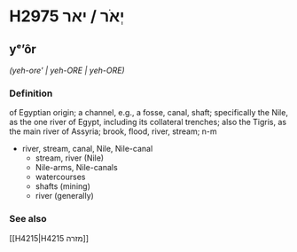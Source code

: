 # H2975 יְאֹר / יאר

## yᵉʼôr

_(yeh-ore' | yeh-ORE | yeh-ORE)_

### Definition

of Egyptian origin; a channel, e.g., a fosse, canal, shaft; specifically the Nile, as the one river of Egypt, including its collateral trenches; also the Tigris, as the main river of Assyria; brook, flood, river, stream; n-m

- river, stream, canal, Nile, Nile-canal
  - stream, river (Nile)
  - Nile-arms, Nile-canals
  - watercourses
  - shafts (mining)
  - river (generally)

### See also

[[H4215|H4215 מזרה]]

